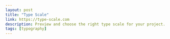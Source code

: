 ```yaml
---
layout: post
title: "Type Scale"
link: https://type-scale.com
description: Preview and choose the right type scale for your project. Experiment with font size, scale and different webfonts.
tags: [typography]
---
```

